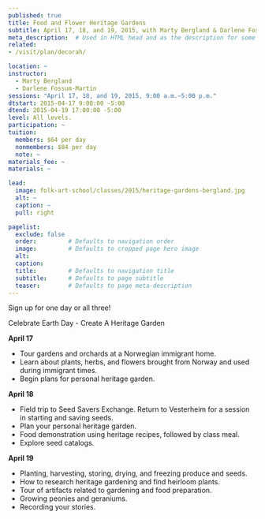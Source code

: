 ```yaml
---
published: true
title: Food and Flower Heritage Gardens 
subtitle: April 17, 18, and 19, 2015, with Marty Bergland & Darlene Fossum-Martin
meta_description:  # Used in HTML head and as the description for some search engines
related:
- /visit/plan/decorah/

location: ~
instructor: 
  - Marty Bergland
  - Darlene Fossum-Martin
sessions: "April 17, 18, and 19, 2015, 9:00 a.m.–5:00 p.m."
dtstart: 2015-04-17 9:00:00 -5:00
dtend: 2015-04-19 17:00:00 -5:00
level: All levels. 
participation: ~
tuition:
  members: $64 per day
  nonmembers: $84 per day
  note: ~
materials_fee: ~
materials: ~ 

lead:
  image: folk-art-school/classes/2015/heritage-gardens-bergland.jpg
  alt: ~
  caption: ~
  pull: right

pagelist:
  exclude: false
  order:         # Defaults to navigation order  
  image:         # Defaults to cropped page hero image
  alt:
  caption:
  title:         # Defaults to navigation title
  subtitle:      # Defaults to page subtitle
  teaser:        # Defaults to page meta-description 
---
```

Sign up for one day or all three!

Celebrate Earth Day - Create A Heritage Garden

**April 17**

- Tour gardens and orchards at a Norwegian immigrant home.   
- Learn about plants, herbs, and flowers brought from Norway 
  and used during immigrant times.  
- Begin plans for personal heritage garden. 

**April 18**

- Field trip to Seed Savers Exchange. Return to Vesterheim for a session in starting
and saving seeds.
- Plan your personal heritage garden.
- Food demonstration using heritage recipes, followed by class meal. 
- Explore seed catalogs.

**April 19**

- Planting, harvesting, storing, drying, and freezing produce and seeds.
- How to research heritage gardening and find heirloom plants.
- Tour of artifacts related to gardening and food preparation.
- Growing peonies and geraniums.
- Recording your stories.